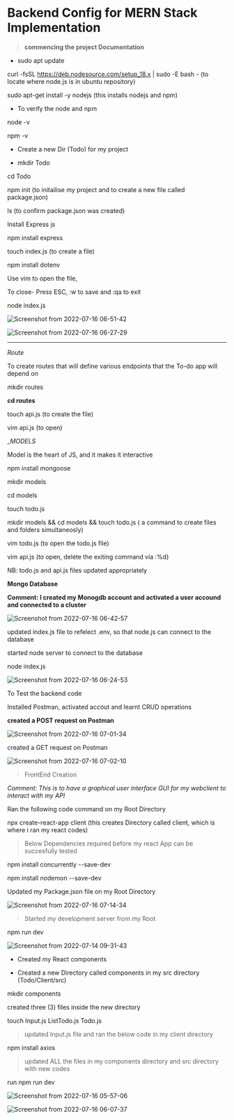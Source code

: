 # Backend Config for MERN Stack Implementation

> __commencing the project Documentation__

* sudo apt update

curl -fsSL https://deb.nodesource.com/setup_18.x | sudo -E bash - (to locate where node.js is in ubuntu repository)

sudo apt-get install -y nodejs (this installs nodejs and npm)

* To verify the node and npm

node -v

npm -v

* Create a new Dir (Todo) for my project

* mkdir Todo

cd Todo

npm init (to initailise my project and to create a new file called package.json)

ls (to confirm package.json was created)

Install Express js

npm install express

touch index.js (to create a file)

npm install dotenv

Use vim to open the file,

To close- Press ESC, :w to save and :qa to exit

node index.js

![Screenshot from 2022-07-16 06-51-42](https://user-images.githubusercontent.com/106885875/179342078-d79eab9b-7f1a-483f-b127-a2e499307358.png)

![Screenshot from 2022-07-16 06-27-29](https://user-images.githubusercontent.com/106885875/179341224-fa630514-8058-4086-bd36-1abab09a4bba.png)

---
*Route*

To create routes that will define various endpoints that the To-do app will depend on

mkdir routes

**cd routes**

touch api.js (to create the file)

vim api.js (to open)

__*MODELS*_

Model is the heart of JS, and it makes it interactive

npm install mongoose

mkdir models

cd models

touch todo.js

mkdir models && cd models && touch todo.js ( a command to create files and folders simultaneosly)

vim todo.js (to open the todo.js file)

vim api.js (to open, delete the exiting command via :%d)

NB: todo.js and api.js files updated appropriately

__Mongo Database__

**Comment: I created my Monogdb account and activated a user accound and connected to a cluster**

![Screenshot from 2022-07-16 06-42-57](https://user-images.githubusercontent.com/106885875/179341765-57744c22-70b9-4369-b5c5-58c2c6591f11.png)

updated index.js file to refelect .env, so that node.js can connect to the database

started node server to connect to the database

node index.js

![Screenshot from 2022-07-16 06-24-53](https://user-images.githubusercontent.com/106885875/179342040-f5cca6f2-415b-43a9-91f3-19f39d8abc58.png)

To Test the backend code

Installed Postman, activated accout and learnt CRUD operations

**created a POST request on Postman**

![Screenshot from 2022-07-16 07-01-34](https://user-images.githubusercontent.com/106885875/179342284-9fe9b818-677e-4b99-8384-f7f9a4c302f7.png)

created a GET request on Postman

![Screenshot from 2022-07-16 07-02-10](https://user-images.githubusercontent.com/106885875/179342325-b087fdca-f362-4775-92a0-772966d6ff87.png)

> FrontEnd Creation

*Comment: This is to have a graphical user interface GUI for my webclient to interact with my API*

Ran the following code command on my Root Directory

npx create-react-app client
(this creates Directory called client, which is where i ran my react codes)

> Below Dependencies required before my react App can be succesfully tested

npm install concurrently --save-dev

npm install nodemon --save-dev

Updated my Package.json file on my Root Directory

![Screenshot from 2022-07-16 07-14-34](https://user-images.githubusercontent.com/106885875/179342660-d9437bb2-6b6d-4b94-9ff6-db02488d17db.png)

> Started my development server from my Root

npm run dev

![Screenshot from 2022-07-14 09-31-43](https://user-images.githubusercontent.com/106885875/179342830-827e94b6-db1f-49dd-aa2b-c9590e697aa0.png)

* Created my React components

* Created a new Directory called components in my src directory (Todo/Client/src)

mkdir components

created three (3) files inside the new directory

touch Input.js ListTodo.js Todo.js

> updated Input.js file and ran the below code in my client directory

npm install axios

> updated ALL the files in my components directory and src directory with new codes

run npm run dev

![Screenshot from 2022-07-16 05-57-06](https://user-images.githubusercontent.com/106885875/179343215-75dc0ff3-8f6f-46be-a587-2bf4f8c7091c.png)

![Screenshot from 2022-07-16 06-07-37](https://user-images.githubusercontent.com/106885875/179343233-3a6d1c76-383b-4bfa-9a41-541b03dbed35.png)








